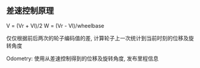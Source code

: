 ## 差速控制原理

V = (Vr + Vl)/2
W = (Vr - Vl)/wheelbase

仅仅根据前后两次的轮子编码值的差, 计算轮子上一次统计到当前时刻的位移及旋转角度

Odometry:
使用从差速控制得到的位移及旋转角度, 发布里程信息
